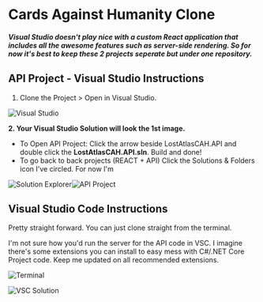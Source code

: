 # Cards Against Humanity Clone

##### Visual Studio doesn't play nice with a custom React application that includes all the awesome features such as server-side rendering. So for now it's best to keep these 2 projects seperate but under one repository.



## API Project - Visual Studio Instructions
1. Clone the Project > Open in Visual Studio.

![Visual Studio](https://i.imgur.com/7qRyWlm.png)

**2. Your Visual Studio Solution will look the 1st image.**

- To Open API Project: Click the arrow beside LostAtlasCAH.API and double click the **LostAtlasCAH.API.sln**. Build and done!  
- To go back to back projects (REACT + API) Click the Solutions & Folders icon I've circled. For now I'm 

![Solution Explorer](https://i.imgur.com/7FJv3go.png)![API Project](https://i.imgur.com/aKmS9tl.png)



## Visual Studio Code Instructions
Pretty straight forward. You can just clone straight from the terminal. 

I'm not sure how you'd run the server for the API code in VSC. I imagine there's some extensions you can install to easy mess with C#/.NET Core Project code. Keep me updated on all recommended extensions.

![Terminal](https://i.imgur.com/1xaynUB.png)

![VSC Solution](https://i.imgur.com/GRwGXKN.png)
